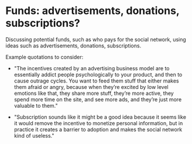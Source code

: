 # Funds: advertisements, donations, subscriptions?

Discussing potential funds, such as who pays for the social network, using ideas such as advertisements, donations, subscriptions.

Example quotations to consider:

  * "The incentives created by an advertising business model are to essentially addict people psychologically to your product, and then to cause outrage cycles. You want to feed them stuff that either makes them afraid or angry, because when they’re excited by low level emotions like that, they share more stuff, they’re more active, they spend more time on the site, and see more ads, and they’re just more valuable to them."

  * "Subscription sounds like it might be a good idea because it seems like it would remove the incentive to monetize personal information, but in practice it creates a barrier to adoption and makes the social network kind of useless."


